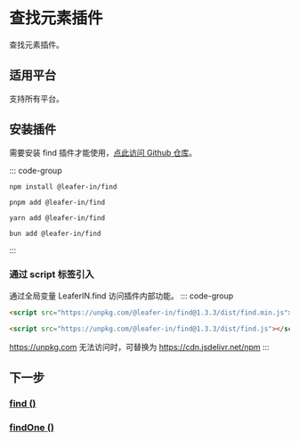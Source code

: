 # 查找元素插件

查找元素插件。

## 适用平台

支持所有平台。

## 安装插件

需要安装 find 插件才能使用，[点此访问 Github 仓库](https://github.com/leaferjs/leafer-in/tree/main/packages/find)。

::: code-group

```sh[npm]
npm install @leafer-in/find
```

```sh[pnpm]
pnpm add @leafer-in/find
```

```sh[yarn]
yarn add @leafer-in/find
```

```sh[bun]
bun add @leafer-in/find
```

:::

### 通过 script 标签引入

通过全局变量 LeaferIN.find 访问插件内部功能。
::: code-group

```html [find.min]
<script src="https://unpkg.com/@leafer-in/find@1.3.3/dist/find.min.js"></script>
```

```html [find]
<script src="https://unpkg.com/@leafer-in/find@1.3.3/dist/find.js"></script>
```

https://unpkg.com 无法访问时，可替换为 https://cdn.jsdelivr.net/npm
:::

## 下一步

### [find ()](/reference/property/find.md)

### [findOne ()](/reference/property/findOne.md)
